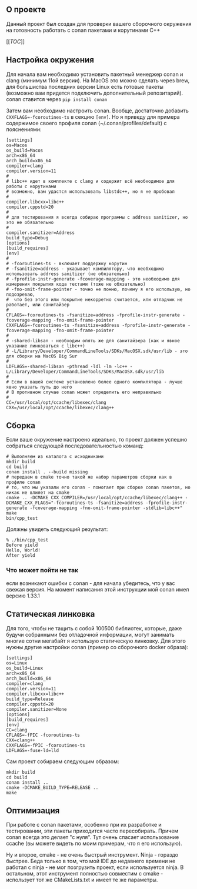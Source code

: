 ## О проекте
Данный проект был создан для проверки вашего сборочного окружения на готовность работать с conan пакетами и корутинами C++

[[_TOC_]]

## Настройка окружения
Для начала вам необходимо установить пакетный менеджер conan и clang (минимум 11ой версии).
На MacOS это можно сделать через brew, для большиства последних версии Linux есть готовые пакеты
(возможно вам придется подключить дополнительный репозитарий).
conan ставится через `pip install conan`

Затем вам необходимо настроить conan. Вообще, достаточно добавить `CXXFLAGS=-fcoroutines-ts` в секцию `[env]`.
Но я приведу для примера содержимое своего профиля conan (~/.conan/profiles/default) с пояснениями:
```
[settings]
os=Macos
os_build=Macos
arch=x86_64
arch_build=x86_64
compiler=clang
compiler.version=11
#
# libc++ идет в комплекте с clang и содержит всё необходимое для работы с корутинами
# возможно, вам удастся использовать libstdc++, но я не пробовал
#
compiler.libcxx=libc++
compiler.cppstd=20
#
# для тестирования я всегда собираю программы с address sanitizer, но это не обязательно 
#
compiler.sanitizer=Address
build_type=Debug
[options]
[build_requires]
[env]
#
# -fcoroutines-ts - включает поддержку корутин
# -fsanitize=address - указывает компилятору, что необходимо использовать address sanitizer (не обязательно)
# -fprofile-instr-generate -fcoverage-mapping - это необходимо для измерения покрытия кода тестами (тоже не обязательно)
# -fno-omit-frame-pointer - точно не помню, почему я его использую, но подозреваю,
#  что без этого или покрытие некорретно считается, или отладчик не работает, или санитайзер 
#
CFLAGS=-fcoroutines-ts -fsanitize=address -fprofile-instr-generate -fcoverage-mapping -fno-omit-frame-pointer
CXXFLAGS=-fcoroutines-ts -fsanitize=address -fprofile-instr-generate -fcoverage-mapping -fno-omit-frame-pointer
#
# -shared-libsan - необходим опять же для санитайзера (как и явное указание линковаться с libc++)
# -L/Library/Developer/CommandLineTools/SDKs/MacOSX.sdk/usr/lib - это для сборки на MacOS Big Sur
#
LDFLAGS=-shared-libsan -pthread -ldl -lm -lc++ -L/Library/Developer/CommandLineTools/SDKs/MacOSX.sdk/usr/lib
#
# Если в вашей системе установлено более одного компилятора - лучше явно указать путь до него
# В противном случае conan может определить его неправильно 
#
CC=/usr/local/opt/ccache/libexec/clang
CXX=/usr/local/opt/ccache/libexec/clang++
```

## Сборка
Если ваше окружение настроено идеально, то проект должен успешно собраться следующей последовательностью команд:
```shell
# Выполняем из каталога с исходниками
mkdir build
cd build
conan install . --build missing
# передаем в cmake точно такой же набор параметров сборки как в профиле conan
# то, что мы указали его conan - помогает при сборке conan пакетов, но никак не влияет на cmake
cmake .. -DCMAKE_CXX_COMPILER=/usr/local/opt/ccache/libexec/clang++ -DCMAKE_CXX_FLAGS="-fcoroutines-ts -fsanitize=address -fprofile-instr-generate -fcoverage-mapping -fno-omit-frame-pointer -stdlib=libc++"
make
bin/cpp_test
```

Должны увидеть следующий результат:
```
% ./bin/cpp_test 
Before yield
Hello, World!
After yield
```

### Что может пойти не так
если возникают ошибки с conan - для начала убедитесь, что у вас свежая версия.
На момент написания этой инструкции мой conan имел версию 1.33.1

## Статическая линковка
Для того, чтобы не тащить с собой 100500 библиотек, которые,
даже будучи собранными без отладочной информации, могут занимать
многие сотни мегабайт я использую статическую линковку. Для этого
нужны другие настройки conan (пример со сборочного docker образа):
```
[settings]
os=Linux
os_build=Linux
arch=x86_64
arch_build=x86_64
compiler=clang
compiler.version=11
compiler.libcxx=libc++
build_type=Release
compiler.cppstd=20
compiler.sanitizer=None
[options]
[build_requires]
[env]
CC=clang
CFLAGS=-fPIC -fcoroutines-ts
CXX=clang++
CXXFLAGS=-fPIC -fcoroutines-ts
LDFLAGS=-fuse-ld=lld
```

Сам проект собираем следующим образом:
```shell
mkdir build
cd build
conan install ..
cmake -DCMAKE_BUILD_TYPE=RELEASE ..
make
```

## Оптимизация
При работе с conan пакетами, особенно при их разработке и тестировании,
эти пакеты приходится часто пересобирать. Причем conan всегда это делает "с нуля".
Тут очень спасает использование ccache (вы можете видеть по моим примерам, что я его использую).

Ну и второе, cmake - не очень быстрый инструмент. Ninja - гораздо быстрее.
Беда только в том, что мой IDE до недавнего времени не работал с ninja - не
мог позгрузить проект, если используется ninja. В остальном, этот инструмент полностью совместим с
cmake - использует тот же CMakeLists.txt и имеет те же параметры.
